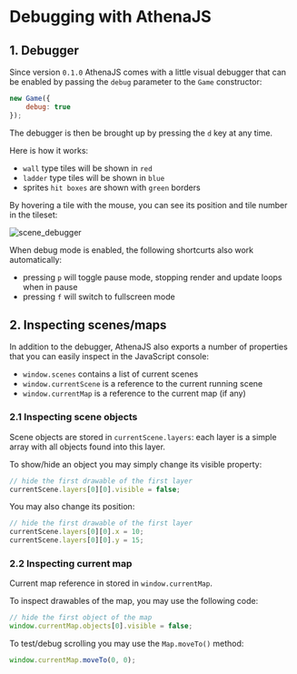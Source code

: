 # Debugging with AthenaJS

## 1. Debugger
Since version `0.1.0` AthenaJS comes with a little visual debugger that can be enabled by passing the `debug` parameter to the `Game` constructor:

```js
new Game({
    debug: true
});
```

The debugger is then be brought up by pressing the `d` key at any time.

Here is how it works:

 - `wall` type tiles will be shown in `red`
 - `ladder` type tiles will be shown in `blue`
 - sprites `hit boxes` are shown with `green` borders

By hovering a tile with the mouse, you can see its position and tile number in the tileset:

![scene_debugger](https://user-images.githubusercontent.com/199648/28566522-b3d309c2-712f-11e7-857d-2f90627e59e4.gif)

When debug mode is enabled, the following shortcurts also work automatically:

 - pressing `p` will toggle pause mode, stopping render and update loops when in pause
 - pressing `f` will switch to fullscreen mode

## 2. Inspecting scenes/maps

In addition to the debugger, AthenaJS also exports a number of properties that you can easily inspect in the JavaScript console:

 - `window.scenes` contains a list of current scenes
 - `window.currentScene` is a reference to the current running scene
 - `window.currentMap` is a reference to the current map (if any)

### 2.1 Inspecting scene objects

Scene objects are stored in `currentScene.layers`: each layer is a simple array with all objects found into this layer.

To show/hide an object you may simply change its visible property:

```js
// hide the first drawable of the first layer
currentScene.layers[0][0].visible = false;
```

You may also change its position:

```js
// hide the first drawable of the first layer
currentScene.layers[0][0].x = 10;
currentScene.layers[0][0].y = 15;
```

### 2.2 Inspecting current map

Current map reference in stored in `window.currentMap`.

To inspect drawables of the map, you may use the following code:

```js
// hide the first object of the map
window.currentMap.objects[0].visible = false;
```

To test/debug scrolling you may use the `Map.moveTo()` method:

 ```js
 window.currentMap.moveTo(0, 0);
 ```